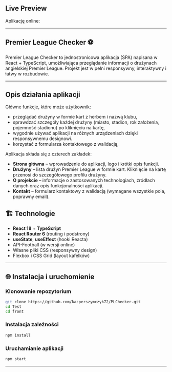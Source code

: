 ## Live Preview

Aplikację online:

---

## Premier League Checker ⚽

Premier League Checker to jednostronicowa aplikacja (SPA) napisana w React + TypeScript, umożliwiająca przeglądanie informacji o drużynach angielskiej Premier League. Projekt jest w pełni responsywny, interaktywny i łatwy w rozbudowie.

---

## Opis działania aplikacji
Główne funkcje, które może użytkownik:
- przeglądać drużyny w formie kart z herbem i nazwą klubu,
- sprawdzać szczegóły każdej drużyny (miasto, stadion, rok założenia, pojemność stadionu) po kliknięciu na kartę,
- wygodnie używać aplikacji na różnych urządzeniach dzięki responsywnemu designowi.
- korzystać z formularza kontaktowego z walidacją,

Aplikacja składa się z czterech zakładek:
- **Strona główna** – wprowadzenie do aplikacji, logo i krótki opis funkcji.
- **Drużyny** – lista drużyn Premier League w formie kart. Kliknięcie na kartę przenosi do szczegółowego profilu drużyny.
- **O projekcie** – informacje o zastosowanych technologiach, źródłach danych oraz opis funkcjonalności aplikacji.
- **Kontakt** – formularz kontaktowy z walidacją (wymagane wszystkie pola, poprawny email).

## 🏗️ Technologie

- **React 18** + **TypeScript**
- **React Router 6** (routing i podstrony)
- **useState**, **useEffect** (hooki Reacta)
- API-Football (w wersji online)
- Własne pliki CSS (responsywny design)
- Flexbox i CSS Grid (layout kafelków)

---

## 🌐 Instalacja i uruchomienie

### Klonowanie repozytorium
```bash
git clone https://github.com/kacperszymczyk72/PLChecker.git
cd Test
cd front
```

### Instalacja zależności
```bash
npm install
```

### Uruchamianie aplikacji

```bash
npm start
```

---